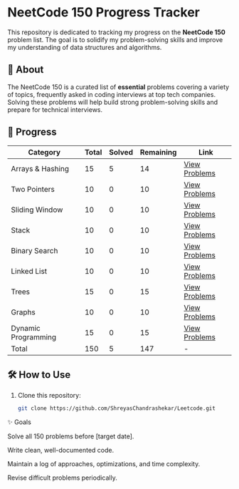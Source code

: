# NeetCode 150 Progress Tracker

This repository is dedicated to tracking my progress on the **NeetCode 150** problem list. The goal is to solidify my problem-solving skills and improve my understanding of data structures and algorithms.

## 🚀 About
The NeetCode 150 is a curated list of **essential** problems covering a variety of topics, frequently asked in coding interviews at top tech companies. Solving these problems will help build strong problem-solving skills and prepare for technical interviews.

## 📌 Progress

| Category         | Total | Solved | Remaining | Link |
|----------------|-------|--------|----------|------|
| Arrays & Hashing | 15 | 5 | 14 | [View Problems](https://neetcode.io/roadmap) |
| Two Pointers    | 10 | 0 | 10 | [View Problems](https://neetcode.io/roadmap) |
| Sliding Window  | 10 | 0 | 10 | [View Problems](https://neetcode.io/roadmap) |
| Stack          | 10 | 0 | 10 | [View Problems](https://neetcode.io/roadmap) |
| Binary Search  | 10 | 0 | 10 | [View Problems](https://neetcode.io/roadmap) |
| Linked List    | 10 | 0 | 10 | [View Problems](https://neetcode.io/roadmap) |
| Trees         | 15 | 0 | 15 | [View Problems](https://neetcode.io/roadmap) |
| Graphs        | 10 | 0 | 10 | [View Problems](https://neetcode.io/roadmap) |
| Dynamic Programming | 15 | 0 | 15 | [View Problems](https://neetcode.io/roadmap) |
| Total         | 150 | 5 | 147 | - |

## 🛠 How to Use
1. Clone this repository:
   ```sh
   git clone https://github.com/ShreyasChandrashekar/Leetcode.git

✨ Goals

Solve all 150 problems before [target date].

Write clean, well-documented code.

Maintain a log of approaches, optimizations, and time complexity.

Revise difficult problems periodically.
